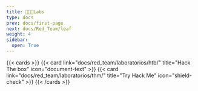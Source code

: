 ```yaml
---
title: 🧑‍🔬🔬Labs
type: docs
prev: docs/first-page
next: docs/Red_Team/leaf
weight: 4
sidebar:
  open: True
---
```


{{< cards >}}
  {{< card link="docs/red_team/laboratorios/htb/" title="Hack The box" icon="document-text" >}}
  {{< card link="docs/red_team/laboratorios/thm/" title="Try Hack Me" icon="shield-check" >}}
{{< /cards >}}
